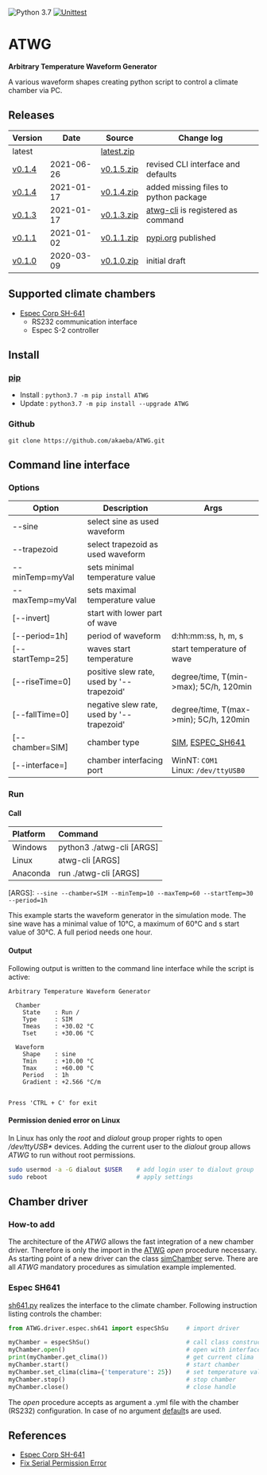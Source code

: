 ![Python 3.7](https://img.shields.io/badge/Python-3.7-blue.svg) [![Unittest](https://github.com/akaeba/ATWG/workflows/Unittest/badge.svg)](https://github.com/akaeba/ATWG/actions)

# ATWG

__Arbitrary Temperature Waveform Generator__

A various waveform shapes creating python script to control a climate chamber via PC.


## Releases

| Version                                              | Date       | Source                                                                                   | Change log                                           |
| ---------------------------------------------------- | ---------- | ---------------------------------------------------------------------------------------- | ---------------------------------------------------- |
| latest                                               |            | <a id="raw-url" href="https://github.com/akaeba/ATWG/archive/master.zip ">latest.zip</a> |                                                      |
| [v0.1.4](https://github.com/akaeba/ATWG/tree/v0.1.5) | 2021-06-26 | <a id="raw-url" href="https://github.com/akaeba/ATWG/archive/v0.1.5.zip ">v0.1.5.zip</a> | revised CLI interface and defaults                   |
| [v0.1.4](https://github.com/akaeba/ATWG/tree/v0.1.4) | 2021-01-17 | <a id="raw-url" href="https://github.com/akaeba/ATWG/archive/v0.1.4.zip ">v0.1.4.zip</a> | added missing files to python package                |
| [v0.1.3](https://github.com/akaeba/ATWG/tree/v0.1.3) | 2021-01-17 | <a id="raw-url" href="https://github.com/akaeba/ATWG/archive/v0.1.3.zip ">v0.1.3.zip</a> | [atwg-cli](./atwg-cli) is registered as command      |
| [v0.1.1](https://github.com/akaeba/ATWG/tree/v0.1.1) | 2021-01-02 | <a id="raw-url" href="https://github.com/akaeba/ATWG/archive/v0.1.1.zip ">v0.1.1.zip</a> | [pypi.org](https://pypi.org/project/ATWG/) published |
| [v0.1.0](https://github.com/akaeba/ATWG/tree/v0.1.0) | 2020-03-09 | <a id="raw-url" href="https://github.com/akaeba/ATWG/archive/v0.1.0.zip ">v0.1.0.zip</a> | initial draft                                        |


## Supported climate chambers
 * [Espec Corp SH-641](https://espec.com/na/products/model/sh_641)
    - RS232 communication interface
    - Espec S-2 controller


## Install

### [pip](https://pypi.org/project/ATWG/)
 * Install : `python3.7 -m pip install ATWG `
 * Update  : `python3.7 -m pip install --upgrade ATWG `

### Github
`git clone https://github.com/akaeba/ATWG.git `


## Command line interface

### Options

| Option           | Description                               | Args                                                                                |
| ---------------- | ----------------------------------------- | ----------------------------------------------------------------------------------- |
| --sine           | select sine as used waveform              |                                                                                     |
| --trapezoid      | select trapezoid as used waveform         |                                                                                     |
| --minTemp=myVal  | sets minimal temperature value            |                                                                                     |
| --maxTemp=myVal  | sets maximal temperature value            |                                                                                     |
| [--invert]       | start with lower part of wave             |                                                                                     |
| [--period=1h]    | period of waveform                        | d:hh:mm:ss, h, m, s                                                                 |
| [--startTemp=25] | waves start temperature                   | start temperature of wave                                                           |
| [--riseTime=0]   | positive slew rate, used by '--trapezoid' | degree/time, T(min->max); 5C/h, 120min                                              |
| [--fallTime=0]   | negative slew rate, used by '--trapezoid' | degree/time, T(max->min); 5C/h, 120min                                              |
| [--chamber=SIM]  | chamber type                              | [SIM](./ATWG/driver/sim/simChamber.py), [ESPEC_SH641](./ATWG/driver/espec/sh641.py) |
| [--interface=]   | chamber interfacing port                  | WinNT: `COM1 ` <br /> Linux: `/dev/ttyUSB0 `                                        |


### Run

#### Call

| Platform | Command                   |
|:-------- |:------------------------- |
| Windows  | python3 ./atwg-cli [ARGS] |
| Linux    | atwg-cli [ARGS]           |
| Anaconda | run ./atwg-cli [ARGS]     |

[ARGS]: `--sine --chamber=SIM --minTemp=10 --maxTemp=60 --startTemp=30 --period=1h `

This example starts the waveform generator in the simulation mode. The sine wave has a minimal value of 10°C, a
maximum of 60°C and s start value of 30°C. A full period needs one hour.


#### Output

Following output is written to the command line interface while the script is active:

```text
Arbitrary Temperature Waveform Generator

  Chamber
    State    : Run /
    Type     : SIM
    Tmeas    : +30.02 °C
    Tset     : +30.06 °C

  Waveform
    Shape    : sine
    Tmin     : +10.00 °C
    Tmax     : +60.00 °C
    Period   : 1h
    Gradient : +2.566 °C/m


Press 'CTRL + C' for exit
```


#### Permission denied error on Linux

In Linux has only the _root_ and _dialout_ group proper rights to open
_/dev/ttyUSB*_ devices. Adding the current user to the _dialout_ group
allows _ATWG_ to run without root permissions.

```bash
sudo usermod -a -G dialout $USER    # add login user to dialout group
sudo reboot                         # apply settings
```


## Chamber driver

### How-to add

The architecture of the _ATWG_ allows the fast integration of a new chamber driver. Therefore is only the import in
the [ATWG](./ATWG/ATWG.py) _open_ procedure necessary. As starting point of a new driver can the class 
[simChamber](./ATWG/driver/sim/simChamber.py) serve. There are all _ATWG_ mandatory procedures as simulation 
example implemented.


### Espec SH641

[sh641.py](./ATWG/driver/espec/sh641.py) realizes the interface to the climate chamber. Following instruction listing controls the chamber:

```python
from ATWG.driver.espec.sh641 import especShSu     # import driver

myChamber = especShSu()                           # call class constructor
myChamber.open()                                  # open with interface defaults
print(myChamber.get_clima())                      # get current clima
myChamber.start()                                 # start chamber
myChamber.set_clima(clima={'temperature': 25})    # set temperature value
myChamber.stop()                                  # stop chamber
myChamber.close()                                 # close handle
```

The _open_ procedure accepts as argument a .yml file with the chamber (RS232) configuration. In case of no argument [default](./ATWG/driver/espec/sh641InterfaceDefault.yml)s are used.


## References

* [Espec Corp SH-641](https://espec.com/na/products/model/sh_641)
* [Fix Serial Permission Error](https://websistent.com/fix-serial-port-permission-denied-errors-linux/)
